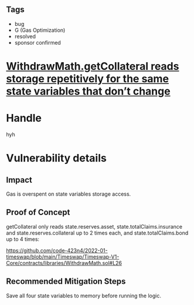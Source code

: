 ## Tags

- bug
- G (Gas Optimization)
- resolved
- sponsor confirmed

# [WithdrawMath.getCollateral reads storage repetitively for the same state variables that don’t change](https://github.com/code-423n4/2022-01-timeswap-findings/issues/95) 

# Handle

hyh


# Vulnerability details

## Impact

Gas is overspent on state variables storage access.

## Proof of Concept

getCollateral only reads state.reserves.asset, state.totalClaims.insurance and state.reserves.collateral up to 2 times each, and state.totalClaims.bond up to 4 times:

https://github.com/code-423n4/2022-01-timeswap/blob/main/Timeswap/Timeswap-V1-Core/contracts/libraries/WithdrawMath.sol#L26


## Recommended Mitigation Steps

Save all four state variables to memory before running the logic.


